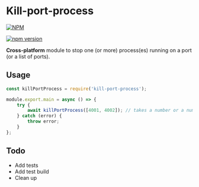 # Kill-port-process

[![NPM](https://nodei.co/npm/kill-port-process.png?compact=true)](https://nodei.co/npm/kill-port-process/)

[![npm version](https://badge.fury.io/js/kill-port-process.svg)](https://badge.fury.io/js/kill-port-process)

**Cross-platform** module to stop one (or more) process(es) running on a port (or a list of ports).

## Usage

```javascript
const killPortProcess = require('kill-port-process');

module.export.main = async () => {
	try {
		await killPortProcess([4001, 4002]); // takes a number or a number[]
	} catch (error) {
		throw error;
	}
};
```

## Todo

* Add tests
* Add test build
* Clean up
